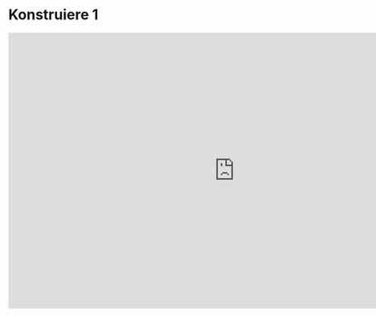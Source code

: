# Konstruiere 1

<iframe scrolling="no" src="https://www.geogebra.org/material/iframe/id/eswHGDGw/width/900/height/550/border/888888/smb/false/stb/false/stbh/false/ai/false/asb/false/sri/false/rc/false/ld/false/sdz/false/ctl/false" width="900px" height="550px" style="border:0px;"> </iframe>